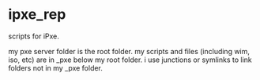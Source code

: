 # ipxe_rep
scripts for iPxe.

my pxe server folder is the root folder.
my scripts and files (including wim, iso, etc) are in _pxe below my root folder.
i use junctions or symlinks to link folders not in my _pxe folder.
